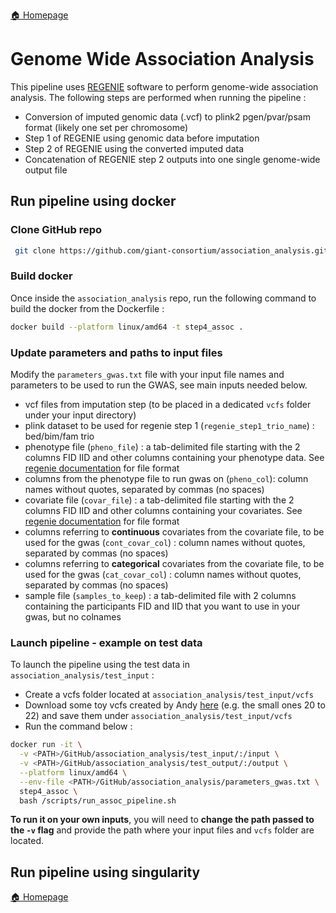 ---
---
[🏠 Homepage](/)

# Genome Wide Association Analysis

This pipeline uses [REGENIE](https://rgcgithub.github.io/regenie/) software to perform genome-wide association analysis.
The following steps are performed when running the pipeline :

- Conversion of imputed genomic data (.vcf) to plink2 pgen/pvar/psam format (likely one set per chromosome)
- Step 1 of REGENIE using genomic data before imputation
- Step 2 of REGENIE using the converted imputed data
- Concatenation of REGENIE step 2 outputs into one single genome-wide output file

## Run pipeline using docker

### Clone GitHub repo

```bash
 git clone https://github.com/giant-consortium/association_analysis.git
```

### Build docker

Once inside the `association_analysis` repo, run the following command to build the docker from the Dockerfile :

```bash
docker build --platform linux/amd64 -t step4_assoc .
```

### Update parameters and paths to input files

Modify the `parameters_gwas.txt` file with your input file names and parameters to be used to run the GWAS, see main inputs needed below.

- vcf files from imputation step (to be placed in a dedicated `vcfs` folder under your input directory)  
- plink dataset to be used for regenie step 1 (`regenie_step1_trio_name`) : bed/bim/fam trio
- phenotype file (`pheno_file`) : a tab-delimited file starting with the 2 columns FID IID and other columns containing your phenotype data. See [regenie documentation](https://rgcgithub.github.io/regenie/options/#phenotype-file-format) for file format
- columns from the phenotype file to run gwas on (`pheno_col`): column names without quotes, separated by commas (no spaces)
- covariate file (`covar_file`) : a tab-delimited file starting with the 2 columns FID IID and other columns containing your covariates. See [regenie documentation](https://rgcgithub.github.io/regenie/options/#covariate-file-format) for file format
- columns referring to **continuous** covariates from the covariate file, to be used for the gwas (`cont_covar_col`) : column names without quotes, separated by commas (no spaces)
- columns referring to **categorical** covariates from the covariate file, to be used for the gwas (`cat_covar_col`) : column names without quotes, separated by commas (no spaces)
- sample file (`samples_to_keep`) : a tab-delimited file with 2 columns containing the participants FID and IID that you want to use in your gwas, but no colnames

### Launch pipeline - example on test data

To launch the pipeline using the test data in `association_analysis/test_input` :

- Create a vcfs folder located at `association_analysis/test_input/vcfs`
- Download some toy vcfs created by Andy [here](https://zenodo.org/records/13942905) (e.g. the small ones 20 to 22) and save them under `association_analysis/test_input/vcfs`
- Run the command below :

```bash
docker run -it \
  -v <PATH>/GitHub/association_analysis/test_input/:/input \
  -v <PATH>/GitHub/association_analysis/test_output/:/output \
  --platform linux/amd64 \
  --env-file <PATH>/GitHub/association_analysis/parameters_gwas.txt \
  step4_assoc \
  bash /scripts/run_assoc_pipeline.sh
```

**To run it on your own inputs**, you will need to **change the path passed to the `-v` flag** and provide the path where your input files and `vcfs` folder are located.

## Run pipeline using singularity

[🏠 Homepage](/)
